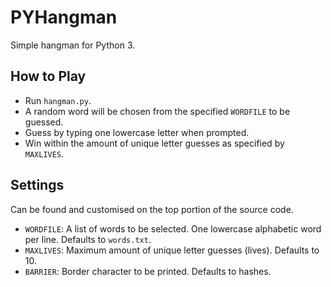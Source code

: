 # PYHangman
Simple hangman for Python 3.

## How to Play
- Run `hangman.py`.
- A random word will be chosen from the specified `WORDFILE` to 
be guessed.
- Guess by typing one lowercase letter when prompted.
- Win within the amount of unique letter guesses as specified by 
`MAXLIVES`.

## Settings
Can be found and customised on the top portion of the source code.
- `WORDFILE`: A list of words to be selected. One lowercase 
alphabetic word per line. Defaults to `words.txt`.
- `MAXLIVES`: Maximum amount of unique letter guesses (lives). 
Defaults to 10.
- `BARRIER`: Border character to be printed. Defaults to hashes.
